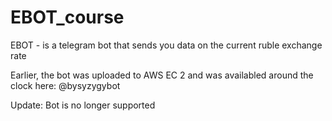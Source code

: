 # EBOT_course
EBOT - is a telegram bot that sends you data on the current ruble exchange rate

Earlier, the bot was uploaded to AWS EC 2 and was availabled around the clock here:
@bysyzygybot


Update: Bot is no longer supported
